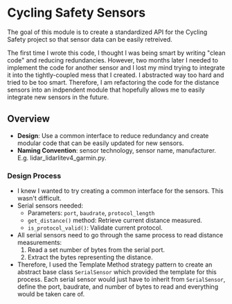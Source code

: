 # Cycling Safety Sensors

The goal of this module is to create a standardized API for the Cycling Safety project so that sensor data can be easily retreived.

The first time I wrote this code, I thought I was being smart by writing "clean code" and reducing redundancies. However, two months later I needed to implement the code for another sensor and I lost my mind trying to integrate it into the tightly-coupled mess that I created. I abstracted way too hard and tried to be too smart. Therefore, I am refactoring the code for the distance sensors into an indpendent module that hopefully allows me to easily integrate new sensors in the future.

## Overview

- **Design**: Use a common interface to reduce redundancy and create modular code that can be easily updated for new sensors.
- **Naming Convention**: sensor technology, sensor name, manufacturer. E.g. lidar_lidarlitev4_garmin.py.

### Design Process

- I knew I wanted to try creating a common interface for the sensors. This wasn't difficult.
- Serial sensors needed:
  - Parameters: `port`, `baudrate`, `protocol_length`
  - `get_distance()` method: Retrieve current distance measured.
  - `is_protocol_valid()`: Validate current protocol.
- All serial sensors need to go through the same process to read distance measurements:
  1. Read a set number of bytes from the serial port.
  2. Extract the bytes representing the distance.
- Therefore, I used the Template Method strategy pattern to create an abstract base class `SerialSensor` which provided the template for this process. Each serial sensor would just have to inherit from `SerialSensor`, define the port, baudrate, and number of bytes to read and everything would be taken care of.
